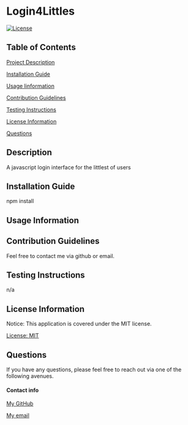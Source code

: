 # Login4Littles

[![License](https://img.shields.io/badge/license-MIT-blueviolet.svg)](https://opensource.org/licenses/MIT)


## Table of Contents

[Project Description](#description)
 
[Installation Guide](#installation-guide)

[Usage Iinformation](#usage-information)

[Contribution Guidelines](#contribution-guidelines)

[Testing Instructions](#testing-instructions)

[License Information](#license-information)

[Questions](#questions)


## Description

A javascript login interface for the littlest of users

## Installation Guide

npm install

## Usage Information



## Contribution Guidelines

Feel free to contact me via github or email.

## Testing Instructions

n/a

## License Information

Notice: This application is covered under the MIT license.

 [License: MIT](https://opensource.org/licenses/MIT)

## Questions

If you have any questions, please feel free to reach out via one of the following avenues.

#### Contact info

[My GitHub](https://github.com/maggiemaywilder)

[My email](mailto:maggiemaywilder@gmail.com)